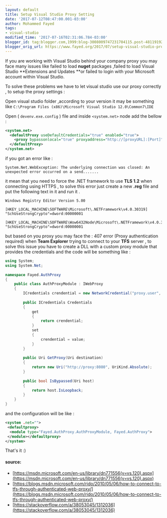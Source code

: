 ```yaml
---
layout: default
title: Setup Visual Studio Proxy Setting
date: '2017-07-12T08:47:00.001-03:00'
author: Mohammed Fayed
tags:
- visual-studio
modified_time: '2017-07-16T02:31:06.784-03:00'
blogger_id: tag:blogger.com,1999:blog-3008009747231704115.post-4811919240804881808
blogger_orig_url: https://www.fayed.org/2017/07/setup-visual-studio-proxy-setting.html
---
```


<div dir="ltr" style="text-align: left;" trbidi="on">

If you are working with Visual Studio behind your company proxy you may face many issues like failed to load **nuget** packages ,failed to load Visual Studio **Extensions and Updates **or failed to login with your Microsoft account within Visual Studio.

To solve these problems we have to let visual studio use our proxy correctly , to setup the proxy settings :

Open visual studio folder ,according to your version it may be something like `C:\Program Files (x86)\Microsoft Visual Studio 12.0\Common7\IDE`

Open ( `devenv.exe.config` ) file and inside `<system.net>` node add the bellow :

```xml
<system.net> 
  <defaultProxy useDefaultCredentials="true" enabled="true"> 
    <proxy bypassonlocal="true" proxyaddress="http://[proxyURL]:[Port]" />
  </defaultProxy>
</system.net>
```

if you got an error like :

```
System.Net.WebException: The underlying connection was closed: An unexpected error occurred on a send.......
```

it mean that you need to force the .NET framework to use **TLS 1.2** when connecting using  HTTPS , to solve this error just create a new **.reg** file and put the following text in it and run it .

```shell
Windows Registry Editor Version 5.00

[HKEY_LOCAL_MACHINE\SOFTWARE\Microsoft\.NETFramework\v4.0.30319]
"SchUseStrongCrypto"=dword:00000001

[HKEY_LOCAL_MACHINE\SOFTWARE\Wow6432Node\Microsoft\.NETFramework\v4.0.30319]
"SchUseStrongCrypto"=dword:00000001
```

but based on you proxy you may face the : 407 error (Proxy authentication required) when **Team Explorer** trying to connect to your **TFS** server , to solve this issue you have to create a DLL with a custom proxy module that provides the credentials and the code will be something like :

```csharp
using System;
using System.Net;
 
namespace Fayed.AuthProxy
{
    public class AuthProxyModule : IWebProxy
    {
        ICredentials crendential = new NetworkCredential("proxy.user", "password");
 
        public ICredentials Credentials
        {
            get
            {
                return crendential;
            }
            set
            {
                crendential = value;
            }
        }
 
        public Uri GetProxy(Uri destination)
        {
            return new Uri("http://proxy:8080", UriKind.Absolute);
        }
 
        public bool IsBypassed(Uri host)
        {
            return host.IsLoopback;
        }
    }
}
```

and the configuration will be like :

```xml
<system .net="">
 <defaultproxy>
  <module type="Fayed.AuthProxy.AuthProxyModule, Fayed.AuthProxy">
 </module></defaultproxy>
</system>
```


That's it :)

#### source: 
- [https://msdn.microsoft.com/en-us/library/dn771556(v=vs.120).aspx](https://msdn.microsoft.com/en-us/library/dn771556(v=vs.120).aspx) 
- [https://blogs.msdn.microsoft.com/rido/2010/05/06/how-to-connect-to-tfs-through-authenticated-web-proxy/](https://blogs.msdn.microsoft.com/rido/2010/05/06/how-to-connect-to-tfs-through-authenticated-web-proxy/) 
- [https://stackoverflow.com/a/38053045/1312036](https://stackoverflow.com/a/38053045/1312036)